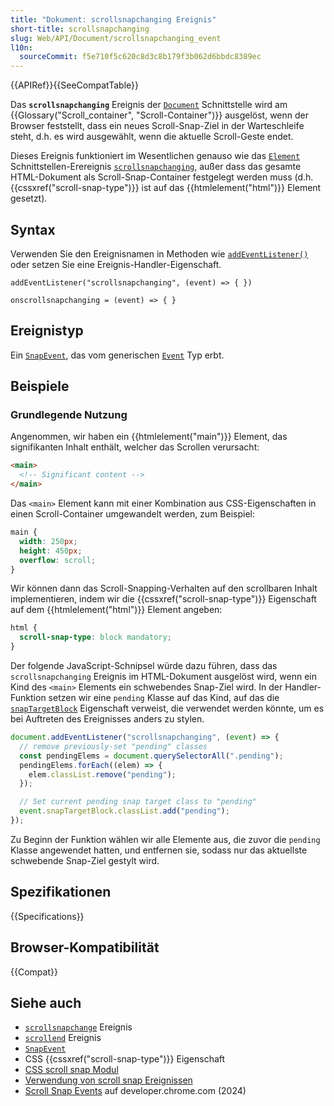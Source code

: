 ```yaml
---
title: "Dokument: scrollsnapchanging Ereignis"
short-title: scrollsnapchanging
slug: Web/API/Document/scrollsnapchanging_event
l10n:
  sourceCommit: f5e710f5c620c8d3c8b179f3b062d6bbdc8389ec
---
```


{{APIRef}}{{SeeCompatTable}}

Das **`scrollsnapchanging`** Ereignis der [`Document`](/de/docs/Web/API/Document) Schnittstelle wird am {{Glossary("Scroll_container", "Scroll-Container")}} ausgelöst, wenn der Browser feststellt, dass ein neues Scroll-Snap-Ziel in der Warteschleife steht, d.h. es wird ausgewählt, wenn die aktuelle Scroll-Geste endet.

Dieses Ereignis funktioniert im Wesentlichen genauso wie das [`Element`](/de/docs/Web/API/Element) Schnittstellen-Erereignis [`scrollsnapchanging`](/de/docs/Web/API/Element/scrollsnapchanging_event), außer dass das gesamte HTML-Dokument als Scroll-Snap-Container festgelegt werden muss (d.h. {{cssxref("scroll-snap-type")}} ist auf das {{htmlelement("html")}} Element gesetzt).

## Syntax

Verwenden Sie den Ereignisnamen in Methoden wie [`addEventListener()`](/de/docs/Web/API/EventTarget/addEventListener) oder setzen Sie eine Ereignis-Handler-Eigenschaft.

```js-nolint
addEventListener("scrollsnapchanging", (event) => { })

onscrollsnapchanging = (event) => { }
```

## Ereignistyp

Ein [`SnapEvent`](/de/docs/Web/API/SnapEvent), das vom generischen [`Event`](/de/docs/Web/API/Event) Typ erbt.

## Beispiele

### Grundlegende Nutzung

Angenommen, wir haben ein {{htmlelement("main")}} Element, das signifikanten Inhalt enthält, welcher das Scrollen verursacht:

```html
<main>
  <!-- Significant content -->
</main>
```

Das `<main>` Element kann mit einer Kombination aus CSS-Eigenschaften in einen Scroll-Container umgewandelt werden, zum Beispiel:

```css
main {
  width: 250px;
  height: 450px;
  overflow: scroll;
}
```

Wir können dann das Scroll-Snapping-Verhalten auf den scrollbaren Inhalt implementieren, indem wir die {{cssxref("scroll-snap-type")}} Eigenschaft auf dem {{htmlelement("html")}} Element angeben:

```css
html {
  scroll-snap-type: block mandatory;
}
```

Der folgende JavaScript-Schnipsel würde dazu führen, dass das `scrollsnapchanging` Ereignis im HTML-Dokument ausgelöst wird, wenn ein Kind des `<main>` Elements ein schwebendes Snap-Ziel wird. In der Handler-Funktion setzen wir eine `pending` Klasse auf das Kind, auf das die [`snapTargetBlock`](/de/docs/Web/API/SnapEvent/snapTargetBlock) Eigenschaft verweist, die verwendet werden könnte, um es bei Auftreten des Ereignisses anders zu stylen.

```js
document.addEventListener("scrollsnapchanging", (event) => {
  // remove previously-set "pending" classes
  const pendingElems = document.querySelectorAll(".pending");
  pendingElems.forEach((elem) => {
    elem.classList.remove("pending");
  });

  // Set current pending snap target class to "pending"
  event.snapTargetBlock.classList.add("pending");
});
```

Zu Beginn der Funktion wählen wir alle Elemente aus, die zuvor die `pending` Klasse angewendet hatten, und entfernen sie, sodass nur das aktuellste schwebende Snap-Ziel gestylt wird.

## Spezifikationen

{{Specifications}}

## Browser-Kompatibilität

{{Compat}}

## Siehe auch

- [`scrollsnapchange`](/de/docs/Web/API/Document/scrollsnapchange_event) Ereignis
- [`scrollend`](/de/docs/Web/API/Document/scrollend_event) Ereignis
- [`SnapEvent`](/de/docs/Web/API/SnapEvent)
- CSS {{cssxref("scroll-snap-type")}} Eigenschaft
- [CSS scroll snap Modul](/de/docs/Web/CSS/CSS_scroll_snap)
- [Verwendung von scroll snap Ereignissen](/de/docs/Web/CSS/CSS_scroll_snap/Using_scroll_snap_events)
- [Scroll Snap Events](https://developer.chrome.com/blog/scroll-snap-events) auf developer.chrome.com (2024)
